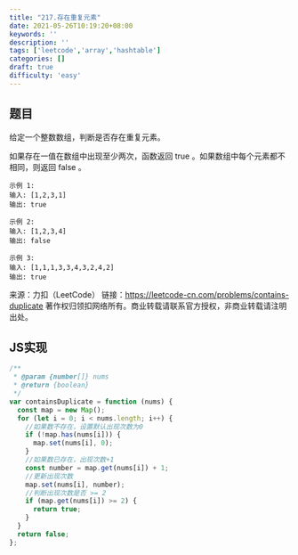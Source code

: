 ```yaml
---
title: "217.存在重复元素"
date: 2021-05-26T10:19:20+08:00
keywords: ''
description: ''
tags: ['leetcode','array','hashtable']
categories: []
draft: true
difficulty: 'easy'
---
```


## 题目

给定一个整数数组，判断是否存在重复元素。

如果存在一值在数组中出现至少两次，函数返回 true 。如果数组中每个元素都不相同，则返回 false 。

```
示例 1:
输入: [1,2,3,1]
输出: true

示例 2:
输入: [1,2,3,4]
输出: false

示例 3:
输入: [1,1,1,3,3,4,3,2,4,2]
输出: true
```

来源：力扣（LeetCode）
链接：https://leetcode-cn.com/problems/contains-duplicate
著作权归领扣网络所有。商业转载请联系官方授权，非商业转载请注明出处。

## JS实现

```javascript
/**
 * @param {number[]} nums
 * @return {boolean}
 */
var containsDuplicate = function (nums) {
  const map = new Map();
  for (let i = 0; i < nums.length; i++) {
    //如果数不存在，设置默认出现次数为0
    if (!map.has(nums[i])) {
      map.set(nums[i], 0);
    }
    //如果数已存在，出现次数+1
    const number = map.get(nums[i]) + 1;
    //更新出现次数
    map.set(nums[i], number);
    //判断出现次数是否 >= 2
    if (map.get(nums[i]) >= 2) {
      return true;
    }
  }
  return false;
};
```
